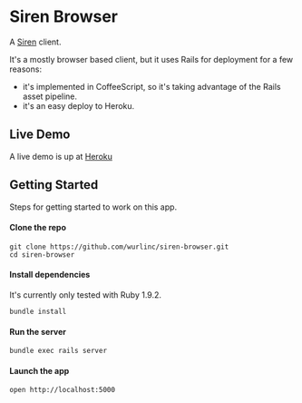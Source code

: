 # Siren Browser

A [Siren](https://github.com/kevinswiber/siren) client.

It's a mostly browser based client, but it uses Rails for deployment for
a few reasons:

- it's implemented in CoffeeScript, so it's taking advantage of the
  Rails asset pipeline.
- it's an easy deploy to Heroku.

## Live Demo
A live demo is up at [Heroku](http://siren-browser.herokuapp.com/)


## Getting Started

Steps for getting started to work on this app.

#### Clone the repo

    git clone https://github.com/wurlinc/siren-browser.git
    cd siren-browser
    

#### Install dependencies
  It's currently only tested with Ruby 1.9.2.

    bundle install

#### Run the server
    bundle exec rails server

#### Launch the app
    open http://localhost:5000

